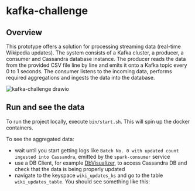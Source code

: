 # kafka-challenge

## Overview
This prototype offers a solution for processing streaming data (real-time Wikipedia updates). The system consists of a Kafka cluster, a producer, a consumer and Cassandra database instance. The producer reads the data from the provided CSV file line by line and emits it onto a Kafka topic every 0 to 1 seconds. The consumer listens to the incoming data, performs required aggregations and ingests the data into the database.

![kafka-challenge drawio](https://github.com/a-kudriavtcev/kafka-challenge/assets/39767359/884296c0-c563-4b80-8fd1-983b47e36faa)

## Run and see the data 
To run the project locally, execute `bin/start.sh`. This will spin up the docker containers. 

To see the aggregated data:
- wait until you start getting logs like `Batch No. 0 with updated count ingested into Cassandra`, emitted by the `spark-consumer` service
- use a DB Client, for example [DbVisualizer](https://www.dbvis.com/), to access Cassandra DB and check that the data is being properly updated
- navigate to the keyspace `wiki_updates_ks` and go to the table `wiki_updates_table`. You should see something like this:
